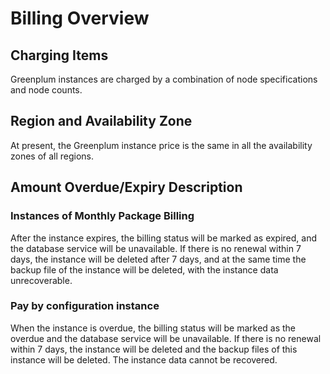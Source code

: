 # Billing Overview

## Charging Items

Greenplum instances are charged by a combination of node specifications and node counts.

## Region and Availability Zone

At present, the Greenplum instance price is the same in all the availability zones of all regions.

## Amount Overdue/Expiry Description

### Instances of Monthly Package Billing

After the instance expires, the billing status will be marked as expired, and the database service will be unavailable. If there is no renewal within 7 days, the instance will be deleted after 7 days, and at the same time the backup file of the instance will be deleted, with the instance data unrecoverable.

### Pay by configuration instance

When the instance is overdue, the billing status will be marked as the overdue and the database service will be unavailable. If there is no renewal within 7 days, the instance will be deleted and the backup files of this instance will be deleted. The instance data cannot be recovered.

